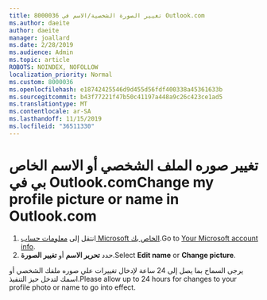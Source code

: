 ```yaml
---
title: 8000036 تغيير الصورة الشخصية/الاسم في Outlook.com
ms.author: daeite
author: daeite
manager: joallard
ms.date: 2/28/2019
ms.audience: Admin
ms.topic: article
ROBOTS: NOINDEX, NOFOLLOW
localization_priority: Normal
ms.custom: 8000036
ms.openlocfilehash: e18742425546d9d455d56fdf400338a45361633b
ms.sourcegitcommit: b43f77221f47b50c41197a448a9c26c423ce1ad5
ms.translationtype: MT
ms.contentlocale: ar-SA
ms.lasthandoff: 11/15/2019
ms.locfileid: "36511330"
---
```

# <a name="change-my-profile-picture-or-name-in-outlookcom"></a><span data-ttu-id="8a5b4-102">تغيير صوره الملف الشخصي أو الاسم الخاص بي في Outlook.com</span><span class="sxs-lookup"><span data-stu-id="8a5b4-102">Change my profile picture or name in Outlook.com</span></span>

1. <span data-ttu-id="8a5b4-103">انتقل إلى [معلومات حساب Microsoft الخاص بك](https://go.microsoft.com/fwlink/p/?linkid=860841).</span><span class="sxs-lookup"><span data-stu-id="8a5b4-103">Go to [Your Microsoft account info](https://go.microsoft.com/fwlink/p/?linkid=860841).</span></span>
1. <span data-ttu-id="8a5b4-104">حدد **تحرير الاسم** أو **تغيير الصورة**.</span><span class="sxs-lookup"><span data-stu-id="8a5b4-104">Select **Edit name** or **Change picture**.</span></span>

<span data-ttu-id="8a5b4-105">يرجى السماح بما يصل إلى 24 ساعة لإدخال تغييرات علي صوره ملفك الشخصي أو اسمك لتدخل حيز التنفيذ.</span><span class="sxs-lookup"><span data-stu-id="8a5b4-105">Please allow up to 24 hours for changes to your profile photo or name to go into effect.</span></span>